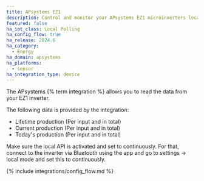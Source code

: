 ```yaml
---
title: APsystems EZ1
description: Control and monitor your APsystems EZ1 microinverters locally without the cloud
featured: false
ha_iot_class: Local Polling
ha_config_flow: true
ha_release: 2024.6
ha_category:
  - Energy
ha_domain: apsystems
ha_platforms:
  - sensor
ha_integration_type: device
---
```


The APsystems {% term integration %} allows you to read the data from your EZ1 inverter.
<!--, disable its output and set the maximum output. -->
The following data is provided by the integration:

- Lifetime production (Per input and in total)
- Current production (Per input and in total)
- Today's production (Per input and in total)

<!-- 
The following can be adjusted:

- Status (Output can be enabled and disabled)
- Output limit can be set between 30 and 800 watts

-->
Make sure the local API is activated and set to continuously. For that, connect to the inverter via Bluetooth using the app and go to settings -> local mode and set this to continuously.

{% include integrations/config_flow.md %}

